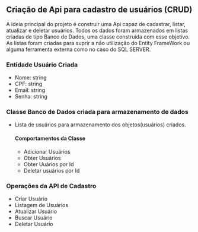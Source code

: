## Criação de Api para cadastro de usuários (CRUD)

A ideia principal do projeto é construir uma Api capaz de cadastrar, listar, atualizar e deletar usuários. Todos os dados foram armazenados em listas criadas de tipo Banco de Dados, uma classe construida com esse objetivo. As listas foram criadas para suprir a 
não utilização do Entity FrameWork ou alguma ferramenta externa como no caso do SQL SERVER.

### Entidade Usuário Criada

 - Nome: string
 - CPF: string
 - Email: string
 - Senha: string

### Classe Banco de Dados criada para armazenamento de dados 

 - Lista de usuários para armazenamento dos objetos(usuários) criados.

   #### Comportamentos da Classe

     - Adicionar Usuários
     - Obter Usuários
     - Obter Uuários por Id
     - Deletar usuários por Id
  
### Operações da API de Cadastro

 - Criar Usuário
 - Listagem de Usuários
 - Atualizar Usuário
 - Buscar Usuário
 - Deletar Usuário
   
   
